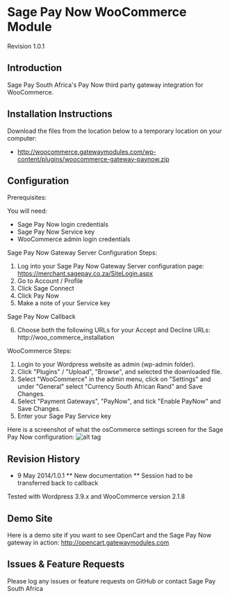 Sage Pay Now WooCommerce Module
===============================

Revision 1.0.1

Introduction
------------

Sage Pay South Africa's Pay Now third party gateway integration for WooCommerce.

Installation Instructions
-------------------------

Download the files from the location below to a temporary location on your computer:
* http://woocommerce.gatewaymodules.com/wp-content/plugins/woocommerce-gateway-paynow.zip

Configuration
-------------

Prerequisites:

You will need:
* Sage Pay Now login credentials
* Sage Pay Now Service key
* WooCommerce admin login credentials

Sage Pay Now Gateway Server Configuration Steps:

1. Log into your Sage Pay Now Gateway Server configuration page:
	https://merchant.sagepay.co.za/SiteLogin.aspx
2. Go to Account / Profile
3. Click Sage Connect
4. Click Pay Now
5. Make a note of your Service key

Sage Pay Now Callback

6. Choose both the following URLs for your Accept and Decline URLs:
	http://woo_commerce_installation

WooCommerce Steps:

1. Login to your Wordpress website as admin (wp-admin folder).
2. Click "Plugins" / "Upload", "Browse", and selected the downloaded file.
3. Select "WooCommerce" in the admin menu, click on "Settings" and under "General" select "Currency South African Rand" and Save Changes.
4. Select "Payment Gateways", "PayNow", and tick "Enable PayNow" and Save Changes.
5. Enter your Sage Pay Service key

Here is a screenshot of what the osCommerce settings screen for the Sage Pay Now configuration:
![alt tag](http://woocommerce.gatewaymodules.com/woocommerce_screenshot1.png)

Revision History
----------------

* 9 May 2014/1.0.1
** New documentation
** Session had to be transferred back to callback

Tested with Wordpress 3.9.x and WooCommerce version 2.1.8

Demo Site
---------
Here is a demo site if you want to see OpenCart and the Sage Pay Now gateway in action:
http://opencart.gatewaymodules.com

Issues & Feature Requests
-------------------------
Please log any issues or feature requests on GitHub or contact Sage Pay South Africa
